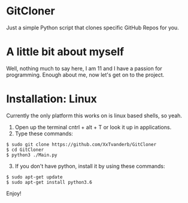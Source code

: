# GitCloner
Just a simple Python script that clones specific GitHub Repos for you.

# A little bit about myself 
Well, nothing much to say here, I am 11 and I have a passion for programming.
Enough about me, now let's get on to the project.

# Installation: Linux
Currently the only platform this works on is linux based shells, so yeah.

1. Open up the terminal cntrl + alt + T or look it up in applications.
2. Type these commands:


```
$ sudo git clone https://github.com/XxTvanderb/GitCloner
$ cd GitCloner
$ python3 ./Main.py
```


3. If you don't have python, install it by using these commands:


```
$ sudo apt-get update
$ sudo apt-get install python3.6
```

Enjoy!

